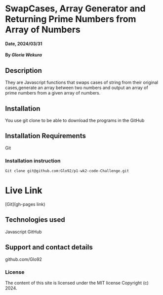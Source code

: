 # SwapCases, Array Generator and Returning Prime Numbers from Array of Numbers 

#### Date, 2024/03/31

#### By *Gloria Wekura*

## Description
They are Javascript functions that swaps cases of string from their original cases,generate an array between two numbers and output an array of prime numbers from a given array of numbers.

## Installation
You use git clone to be able to download the programs  in the GitHub

## Installation Requirements
Git

### Installation instruction
```
Git clone git@github.com:Glo92/p1-wk2-code-Challenge.git

```

# Live Link
[Git](gh-pages link)

## Technologies used
Javascript 
GitHub

## Support and contact details
github.com/Glo92

### License
The content of this site is licensed under the MIT license
Copyright (c) 2024.
